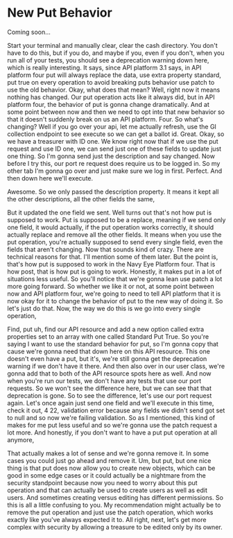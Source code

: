 # New Put Behavior

Coming soon...

Start your terminal and manually clear, clear the cash directory. You don't have to do this, but if you do, and maybe if you, even if you don't, when you run all of your tests, you should see a deprecation warning down here, which is really interesting. It says, since API platform 3.1 says, in API platform four put will always replace the data, use extra property standard, put true on every operation to avoid breaking puts behavior use patch to use the old behavior. Okay, what does that mean? Well, right now it means nothing has changed. Our put operation acts like it always did, but in API platform four, the behavior of put is gonna change dramatically. And at some point between now and then we need to opt into that new behavior so that it doesn't suddenly break on us an API platform. Four. So what's changing? Well if you go over your api, let me actually refresh, use the GI collection endpoint to see execute so we can get a ballot id. Great. Okay, so we have a treasurer with ID one. We know right now that if we use the put request and use ID one, we can send just one of these fields to update just one thing. So I'm gonna send just the description and say changed. Now before I try this, our port re request does require us to be logged in. So my other tab I'm gonna go over and just make sure we log in first. Perfect. And then down here we'll execute.

Awesome. So we only passed the description property. It means it kept all the other descriptions, all the other fields the same,

But it updated the one field we sent. Well turns out that's not how put is supposed to work. Put is supposed to be a replace, meaning if we send only one field, it would actually, if the put operation works correctly, it should actually replace and remove all the other fields. It means when you use the put operation, you're actually supposed to send every single field, even the fields that aren't changing. Now that sounds kind of crazy. There are technical reasons for that. I'll mention some of them later. But the point is, that's how put is supposed to work in the Navy Eye Platform four. That is how post, that is how put is going to work. Honestly, it makes put in a lot of situations less useful. So you'll notice that we're gonna lean use patch a lot more going forward. So whether we like it or not, at some point between now and API platform four, we're going to need to tell API platform that it is now okay for it to change the behavior of put to the new way of doing it. So let's just do that. Now, the way we do this is we go into every single operation,

Find, put uh, find our API resource and add a new option called extra properties set to an array with one called Standard Put True. So you're saying I want to use the standard behavior for put, so I'm gonna copy that cause we're gonna need that down here on this API resource. This one doesn't even have a put, but it's, we're still gonna get the deprecation warning if we don't have it there. And then also over in our user class, we're gonna add that to both of the API resource spots here as well. And now when you're run our tests, we don't have any tests that use our port requests. So we won't see the difference here, but we can see that that deprecation is gone. So to see the difference, let's use our port request again. Let's once again just send one field and we'll execute in this time, check it out, 4 22, validation error because any fields we didn't send got set to null and so now we're failing validation. So as I mentioned, this kind of makes for me put less useful and so we're gonna use the patch request a lot more. And honestly, if you don't want to have a put put operation at all anymore,

That actually makes a lot of sense and we're gonna remove it. In some cases you could just go ahead and remove it. Um, but put, but one nice thing is that put does now allow you to create new objects, which can be good in some edge cases or it could actually be a nightmare from the security standpoint because now you need to worry about this put operation and that can actually be used to create users as well as edit users. And sometimes creating versus editing has different permissions. So this is all a little confusing to you. My recommendation might actually be to remove the put operation and just use the patch operation, which works exactly like you've always expected it to. All right, next, let's get more complex with security by allowing a treasure to be edited only by its owner.